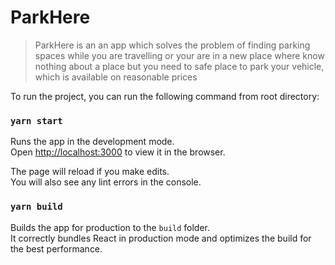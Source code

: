 # ParkHere

> ParkHere is an an app which solves the problem of finding parking spaces while you are travelling or your are in a new place where know nothing about a place but you need to safe place to park your vehicle, which is available on reasonable prices

To run the project, you can run the following command from root directory:

### `yarn start`

Runs the app in the development mode.<br />
Open [http://localhost:3000](http://localhost:3000) to view it in the browser.

The page will reload if you make edits.<br />
You will also see any lint errors in the console.


### `yarn build`

Builds the app for production to the `build` folder.<br />
It correctly bundles React in production mode and optimizes the build for the best performance.
